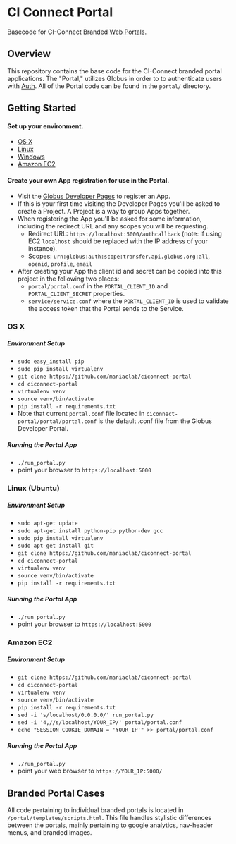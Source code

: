 # CI Connect Portal

Basecode for CI-Connect Branded [Web Portals](https://www.ci-connect.net/).

## Overview
This repository contains the base code for the CI-Connect branded portal applications. The "Portal," utilizes Globus in order to to authenticate users with [Auth](https://docs.globus.org/api/auth/). All of the Portal code can be found in the `portal/` directory.

## Getting Started
#### Set up your environment.
* [OS X](#os-x)
* [Linux](#linux-ubuntu)
* [Windows](#windows)
* [Amazon EC2](#amazon-ec2)

#### Create your own App registration for use in the Portal. 
* Visit the [Globus Developer Pages](https://developers.globus.org) to register an App.
* If this is your first time visiting the Developer Pages you'll be asked to create a Project. A Project is a way to group Apps together.
* When registering the App you'll be asked for some information, including the redirect URL and any scopes you will be requesting.
    * Redirect URL: `https://localhost:5000/authcallback` (note: if using EC2 `localhost` should be replaced with the IP address of your instance).
    * Scopes: `urn:globus:auth:scope:transfer.api.globus.org:all`, `openid`, `profile`, `email`
* After creating your App the client id and secret can be copied into this project in the following two places:
    * `portal/portal.conf` in the `PORTAL_CLIENT_ID` and `PORTAL_CLIENT_SECRET` properties.
    * `service/service.conf` where the `PORTAL_CLIENT_ID` is used to validate the access token that the Portal sends to the Service.

### OS X

##### Environment Setup

* `sudo easy_install pip`
* `sudo pip install virtualenv`
* `git clone https://github.com/maniaclab/ciconnect-portal`
* `cd ciconnect-portal`
* `virtualenv venv`
* `source venv/bin/activate`
* `pip install -r requirements.txt`
* Note that current `portal.conf` file located in `ciconnect-portal/portal/portal.conf` is the default .conf file from the Globus Developer Portal.

##### Running the Portal App

* `./run_portal.py`
* point your browser to `https://localhost:5000`

### Linux (Ubuntu)

##### Environment Setup

* `sudo apt-get update`
* `sudo apt-get install python-pip python-dev gcc`
* `sudo pip install virtualenv`
* `sudo apt-get install git`
* `git clone https://github.com/maniaclab/ciconnect-portal`
* `cd ciconnect-portal`
* `virtualenv venv`
* `source venv/bin/activate`
* `pip install -r requirements.txt`

##### Running the Portal App

* `./run_portal.py`
* point your browser to `https://localhost:5000`

### Amazon EC2

##### Environment Setup

* `git clone https://github.com/maniaclab/ciconnect-portal`
* `cd ciconnect-portal`
* `virtualenv venv`
* `source venv/bin/activate`
* `pip install -r requirements.txt`
* `sed -i 's/localhost/0.0.0.0/' run_portal.py`
* `sed -i '4,//s/localhost/YOUR_IP/' portal/portal.conf`
* `echo "SESSION_COOKIE_DOMAIN = 'YOUR_IP'" >> portal/portal.conf`

##### Running the Portal App

* `./run_portal.py`
* point your web browser to `https://YOUR_IP:5000/`


## Branded Portal Cases

All code pertaining to individual branded portals is located in `/portal/templates/scripts.html`. This file handles stylistic differences between the portals, mainly pertaining to google analytics, nav-header menus, and branded images.